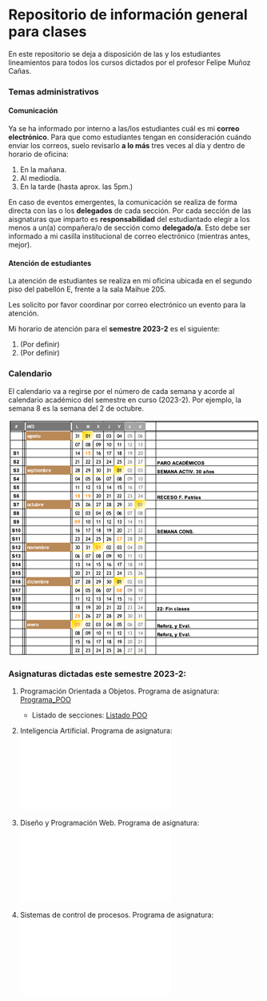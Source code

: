
# Repositorio de información general para clases

En este repositorio se deja a disposición de las y los estudiantes lineamientos para todos los cursos dictados por el profesor Felipe Muñoz Cañas.

### Temas administrativos


#### Comunicación

Ya se ha informado por interno a las/los estudiantes cuál es mi **correo electrónico**. Para que como estudiantes tengan en consideración cuándo enviar los correos, suelo revisarlo **a lo más** tres veces al día y dentro de horario de oficina: 

1. En la mañana.
2. Al mediodía.
3. En la tarde (hasta aprox. las 5pm.)

En caso de eventos emergentes, la comunicación se realiza de forma directa con las o los **delegados** de cada sección. Por cada sección de las aisgnaturas que imparto es **responsabilidad** del estudiantado elegir a los menos a un(a) compañera/o de sección como **delegado/a**. Esto debe ser informado a mi casilla institucional de correo electrónico (mientras antes, mejor).

#### Atención de estudiantes

La atención de estudiantes se realiza en mi oficina ubicada en el segundo piso del pabellón E, frente a la sala Maihue 205.

Les solicito por favor coordinar por correo electrónico un evento para la atención. 

Mi horario de atención para el **semestre 2023-2** es el siguiente:

1. (Por definir)
2. (Por definir)

### Calendario

El calendario va a regirse por el número de cada semana y acorde al calendario académico del semestre en curso (2023-2). Por ejemplo, la semana 8 es la semana del 2 de octubre.

![calendario 2023-2](imagenes/calendario_2023-2.png)

### Asignaturas dictadas este semestre 2023-2:

1. Programación Orientada a Objetos. Programa de asignatura: [Programa_POO](programas/poo.pdf)

    - Listado de secciones: [Listado POO](https://docs.google.com/spreadsheets/d/1VdTnpJh6GHsPu6KuppvAg3nYIRdiEebP/edit?usp=sharing&ouid=117143604802158233805&rtpof=true&sd=true)
    
2. Inteligencia Artificial. Programa de asignatura: ![Programa_IA](programas/ia.pdf)
3. Diseño y Programación Web. Programa de asignatura: ![Programa_DPW](programas/dpw.pdf)

4. Sistemas de control de procesos. Programa de asignatura: ![Sistema de control de Procesos](programas/scp.pdf)
